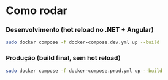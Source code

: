 # Como rodar

### Desenvolvimento (hot reload no .NET + Angular)
```bash
sudo docker compose -f docker-compose.dev.yml up --build
```

### Produção (build final, sem hot reload)
```bash
sudo docker compose -f docker-compose.prod.yml up --build
```

